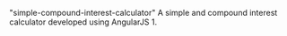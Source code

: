 "simple-compound-interest-calculator" 
A simple and compound interest calculator developed using AngularJS 1.
